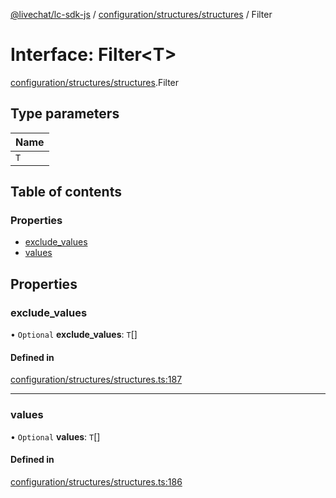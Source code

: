[@livechat/lc-sdk-js](../README.md) / [configuration/structures/structures](../modules/configuration_structures_structures.md) / Filter

# Interface: Filter<T\>

[configuration/structures/structures](../modules/configuration_structures_structures.md).Filter

## Type parameters

| Name |
| :------ |
| `T` |

## Table of contents

### Properties

- [exclude\_values](configuration_structures_structures.Filter.md#exclude_values)
- [values](configuration_structures_structures.Filter.md#values)

## Properties

### exclude\_values

• `Optional` **exclude\_values**: `T`[]

#### Defined in

[configuration/structures/structures.ts:187](https://github.com/livechat/lc-sdk-js/blob/d267eeb/src/configuration/structures/structures.ts#L187)

___

### values

• `Optional` **values**: `T`[]

#### Defined in

[configuration/structures/structures.ts:186](https://github.com/livechat/lc-sdk-js/blob/d267eeb/src/configuration/structures/structures.ts#L186)
